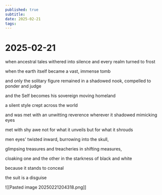 ```yaml
---
published: true
subtitle: 
date: 2025-02-21
tags: 
---
```


# 2025-02-21

when ancestral tales withered into silence and every realm turned to frost

when the earth itself became a vast, immense tomb

and only the solitary figure remained in a shadowed nook, compelled to ponder and judge

and the Self becomes his sovereign moving homeland

a silent style crept across the world

and was met with an unwitting reverence wherever it shadowed mimicking eyes

met with shy awe not for what it unveils but for what it shrouds

men eyes' twisted inward, burrowing into the skull, 

glimpsing treasures and treacheries in shifting measures, 

cloaking one and the other in the starkness of black and white

because it stands to conceal

the suit is a disguise

![[Pasted image 20250221204318.png]]